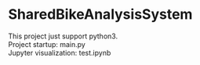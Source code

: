 # SharedBikeAnalysisSystem

This project just support python3.  
Project startup: main.py    
Jupyter visualization: test.ipynb

